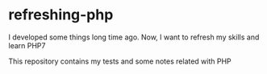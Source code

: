 # refreshing-php

I developed some things long time ago. Now, I want to refresh my skills and learn PHP7

This repository contains my tests and some notes related with PHP
